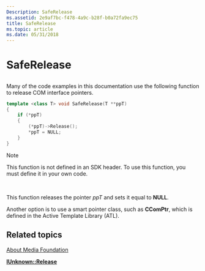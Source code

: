 ```yaml
---
Description: SafeRelease
ms.assetid: 2e9af7bc-f478-4a9c-b28f-b0a72fa9ec75
title: SafeRelease
ms.topic: article
ms.date: 05/31/2018
---
```


# SafeRelease

## 

Many of the code examples in this documentation use the following function to release COM interface pointers.


```C++
template <class T> void SafeRelease(T **ppT)
{
    if (*ppT)
    {
        (*ppT)->Release();
        *ppT = NULL;
    }
}
```



> [!Note]  
> This function is not defined in an SDK header. To use this function, you must define it in your own code.

 

This function releases the pointer *ppT* and sets it equal to **NULL**.

Another option is to use a smart pointer class, such as **CComPtr**, which is defined in the Active Template Library (ATL).

## Related topics

<dl> <dt>

[About Media Foundation](about-the-media-foundation-sdk.md)
</dt> <dt>

[**IUnknown::Release**](https://msdn.microsoft.com/en-us/library/ms682317(v=VS.85).aspx)
</dt> </dl>

 

 



